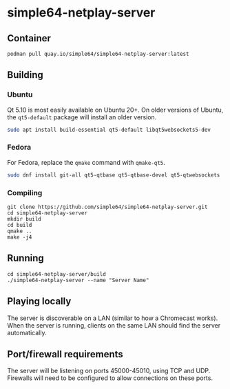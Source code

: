 # simple64-netplay-server

## Container

```
podman pull quay.io/simple64/simple64-netplay-server:latest
```

## Building

### Ubuntu

Qt 5.10 is most easily available on Ubuntu 20+. On older versions of Ubuntu, the `qt5-default` package will install an older version.

```sh
sudo apt install build-essential qt5-default libqt5websockets5-dev
```

### Fedora

For Fedora, replace the `qmake` command with `qmake-qt5`.

```sh
sudo dnf install git-all qt5-qtbase qt5-qtbase-devel qt5-qtwebsockets
```

### Compiling
```
git clone https://github.com/simple64/simple64-netplay-server.git
cd simple64-netplay-server
mkdir build
cd build
qmake ..
make -j4
```

## Running
```
cd simple64-netplay-server/build
./simple64-netplay-server --name "Server Name"
```

## Playing locally
The server is discoverable on a LAN (similar to how a Chromecast works). When the server is running, clients on the same LAN should find the server automatically.

## Port/firewall requirements
The server will be listening on ports 45000-45010, using TCP and UDP. Firewalls will need to be configured to allow connections on these ports.
